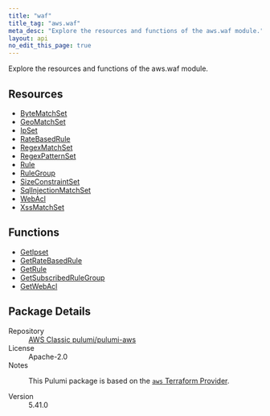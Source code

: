 ```yaml
---
title: "waf"
title_tag: "aws.waf"
meta_desc: "Explore the resources and functions of the aws.waf module."
layout: api
no_edit_this_page: true
---
```


<!-- WARNING: this file was generated by Pulumi Docs Generator. -->
<!-- Do not edit by hand unless you're certain you know what you are doing! -->

Explore the resources and functions of the aws.waf module.

<h2 id="resources">Resources</h2>
<ul class="api">
    <li><a href="bytematchset/" title="ByteMatchSet"><span class="api-symbol api-symbol--resource"></span>ByteMatchSet</a></li>
    <li><a href="geomatchset/" title="GeoMatchSet"><span class="api-symbol api-symbol--resource"></span>GeoMatchSet</a></li>
    <li><a href="ipset/" title="IpSet"><span class="api-symbol api-symbol--resource"></span>IpSet</a></li>
    <li><a href="ratebasedrule/" title="RateBasedRule"><span class="api-symbol api-symbol--resource"></span>RateBasedRule</a></li>
    <li><a href="regexmatchset/" title="RegexMatchSet"><span class="api-symbol api-symbol--resource"></span>RegexMatchSet</a></li>
    <li><a href="regexpatternset/" title="RegexPatternSet"><span class="api-symbol api-symbol--resource"></span>RegexPatternSet</a></li>
    <li><a href="rule/" title="Rule"><span class="api-symbol api-symbol--resource"></span>Rule</a></li>
    <li><a href="rulegroup/" title="RuleGroup"><span class="api-symbol api-symbol--resource"></span>RuleGroup</a></li>
    <li><a href="sizeconstraintset/" title="SizeConstraintSet"><span class="api-symbol api-symbol--resource"></span>SizeConstraintSet</a></li>
    <li><a href="sqlinjectionmatchset/" title="SqlInjectionMatchSet"><span class="api-symbol api-symbol--resource"></span>SqlInjectionMatchSet</a></li>
    <li><a href="webacl/" title="WebAcl"><span class="api-symbol api-symbol--resource"></span>WebAcl</a></li>
    <li><a href="xssmatchset/" title="XssMatchSet"><span class="api-symbol api-symbol--resource"></span>XssMatchSet</a></li>
</ul>

<h2 id="functions">Functions</h2>
<ul class="api">
    <li><a href="getipset/" title="GetIpset"><span class="api-symbol api-symbol--function"></span>GetIpset</a></li>
    <li><a href="getratebasedrule/" title="GetRateBasedRule"><span class="api-symbol api-symbol--function"></span>GetRateBasedRule</a></li>
    <li><a href="getrule/" title="GetRule"><span class="api-symbol api-symbol--function"></span>GetRule</a></li>
    <li><a href="getsubscribedrulegroup/" title="GetSubscribedRuleGroup"><span class="api-symbol api-symbol--function"></span>GetSubscribedRuleGroup</a></li>
    <li><a href="getwebacl/" title="GetWebAcl"><span class="api-symbol api-symbol--function"></span>GetWebAcl</a></li>
</ul>

<h2 id="package-details">Package Details</h2>
<dl class="package-details">
	<dt>Repository</dt>
	<dd><a href="https://github.com/pulumi/pulumi-aws">AWS Classic pulumi/pulumi-aws</a></dd>
	<dt>License</dt>
	<dd>Apache-2.0</dd>
	<dt>Notes</dt>
	<dd><p>This Pulumi package is based on the <a href="https://github.com/hashicorp/terraform-provider-aws"><code>aws</code> Terraform Provider</a>.</p>
</dd>
	<dt>Version</dt>
	<dd>5.41.0</dd>
</dl>


